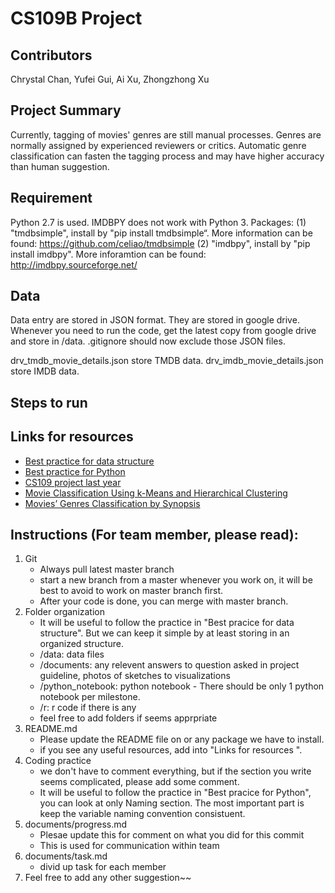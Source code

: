 CS109B Project
=============

## Contributors

Chrystal Chan,
Yufei Gui,
Ai Xu,
Zhongzhong Xu

## Project Summary
Currently, tagging of movies' genres are still manual processes. Genres are normally assigned by experienced reviewers or critics.
Automatic genre classification can fasten the tagging process and may have higher accuracy than human suggestion.

## Requirement
Python 2.7 is used. IMDBPY does not work with Python 3.
Packages:
    (1) "tmdbsimple", install by "pip install tmdbsimple“. More information can be found: https://github.com/celiao/tmdbsimple
    (2) "imdbpy", install by "pip install imdbpy". More inforamtion can be found: http://imdbpy.sourceforge.net/

## Data
Data entry are stored in JSON format. They are stored in google drive.
Whenever you need to run the code, get the latest copy from google drive and store in /data.
.gitignore should now exclude those JSON files.

drv_tmdb_movie_details.json store TMDB data.
drv_imdb_movie_details.json store IMDB data.

## Steps to run

## Links for resources 
* [Best practice for data structure](https://www.maxmasnick.com/analysis-org/)
* [Best practice for Python](https://gist.github.com/sloria/7001839)
* [CS109 project last year](https://github.com/kennyyu/cs109-project)
* [Movie Classification Using k-Means and Hierarchical Clustering](http://sahebmotiani.com/Movie%20Clustering.pdf)
* [Movies’ Genres Classification by Synopsis](http://cs229.stanford.edu/proj2011/Ho-MoviesGenresClassificationBySynopsis.pdf)


## Instructions (For team member, please read):
1. Git
	- Always pull latest master branch
	- start a new branch from a master whenever you work on, it will be best to avoid to work on master branch first. 
	- After your code is done, you can merge with master branch.
2. Folder organization
	- It will be useful to follow the practice in "Best pracice for data structure". But we can keep it simple by at least storing in an organized structure.
	- /data: data files
	- /documents: any relevent answers to question asked in project guideline, photos of sketches to visualizations
	- /python_notebook: python notebook - There should be only 1 python notebook per milestone.
	- /r: r code if there is any
	- feel free to add folders if seems apprpriate
3. README.md
	- Please update the README file on or any package we have to install.
	- if you see any useful resources, add into "Links for resources ". 
4. Coding practice
	- we don't have to comment everything, but if the section you write seems complicated, please add some comment.
	- It will be useful to follow the practice in "Best pracice for Python", you can look at only Naming section. The most important part is keep the variable naming convention consistuent.
5. documents/progress.md
	- Plesae update this for comment on what you did for this commit
	- This is used for communication within team
6. documents/task.md
	- divid up task for each member
6. Feel free to add any other suggestion~~


